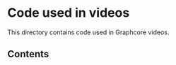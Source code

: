 <!-- Copyright (c) 2021 Graphcore Ltd. All rights reserved. -->
# Code used in videos

This directory contains code used in Graphcore videos.

## Contents
